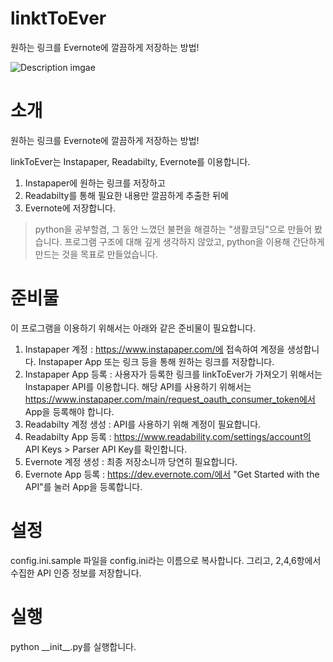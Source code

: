 # linktToEver

원하는 링크를 Evernote에 깔끔하게 저장하는 방법!

![Description imgae](https://raw.github.com/painnick/linkToEver/master/docs/images/linktoever.png)

# 소개

원하는 링크를 Evernote에 깔끔하게 저장하는 방법!

linkToEver는 Instapaper, Readabilty, Evernote를 이용합니다.

1. Instapaper에 원하는 링크를 저장하고
2. Readabilty를 통해 필요한 내용만 깔끔하게 추출한 뒤에
3. Evernote에 저장합니다.

> python을 공부할겸, 그 동안 느꼈던 불편을 해결하는 "생활코딩"으로 만들어 봤습니다.
> 프로그램 구조에 대해 깊게 생각하지 않았고, python을 이용해 간단하게 만드는 것을 목표로 만들었습니다.

# 준비물

이 프로그램을 이용하기 위해서는 아래와 같은 준비물이 필요합니다.

1. Instapaper 계정 : https://www.instapaper.com/에 접속하여 계정을 생성합니다. Instapaper App 또는 링크 등을 통해 원하는 링크를 저장합니다.
2. Instapaper App 등록 : 사용자가 등록한 링크를 linkToEver가 가져오기 위해서는 Instapaper API를 이용합니다. 해당 API를 사용하기 위해서는 https://www.instapaper.com/main/request_oauth_consumer_token에서 App을 등록해야 합니다.
3. Readabilty 계정 생성 : API를 사용하기 위해 계정이 필요합니다.
4. Readabilty App 등록 : https://www.readability.com/settings/account의 API Keys > Parser API Key를 확인합니다.
5. Evernote 계정 생성 : 최종 저장소니까 당연히 필요합니다.
6. Evernote App 등록 : https://dev.evernote.com/에서 "Get Started with the API"를 눌러 App을 등록합니다.

# 설정
config.ini.sample 파일을 config.ini라는 이름으로 복사합니다. 그리고, 2,4,6항에서 수집한 API 인증 정보를 저장합니다.

# 실행
python \_\_init\_\_.py를 실행합니다.
